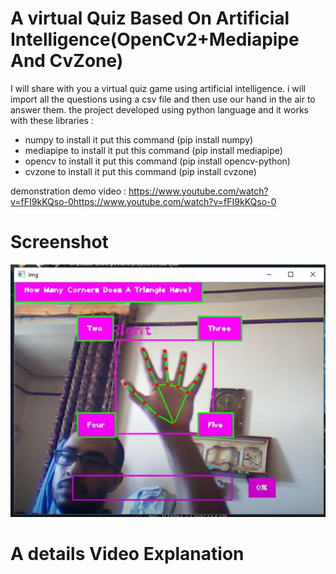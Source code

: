 # A virtual Quiz Based On Artificial Intelligence(OpenCv2+Mediapipe And CvZone)
I will share with you a virtual quiz game using artificial intelligence. i will import all the questions using a csv file and then use our hand in the air to answer them. 
the project developed using python language and it works with these libraries : 
- numpy to install it put this command (pip install numpy)
- mediapipe to install it put this command (pip install mediapipe)
- opencv to install it put this command (pip install opencv-python)
- cvzone to install it put this command (pip install cvzone)

demonstration demo video : https://www.youtube.com/watch?v=fFI9kKQso-0https://www.youtube.com/watch?v=fFI9kKQso-0
# Screenshot
![](screenshot.JPG)

# A details Video Explanation
